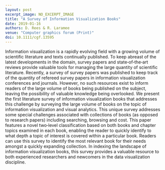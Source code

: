 ```yaml
---
layout: post
excerpt_image: NO_EXCERPT_IMAGE
title: "A Survey of Information Visualization Books"
date: 2019-01-16
authors: D. Rees & R. Laramee
venue: "Computer graphics forum (Print)"
doi: 10.1111/cgf.13595
---
```

Information visualization is a rapidly evolving field with a growing volume of scientific literature and texts continually published. To keep abreast of the latest developments in the domain, survey papers and state‐of‐the‐art reviews provide valuable tools for managing the large quantity of scientific literature. Recently, a survey of survey papers was published to keep track of the quantity of refereed survey papers in information visualization conferences and journals. However, no such resources exist to inform readers of the large volume of books being published on the subject, leaving the possibility of valuable knowledge being overlooked. We present the first literature survey of information visualization books that addresses this challenge by surveying the large volume of books on the topic of information visualization and visual analytics. This unique survey addresses some special challenges associated with collections of books (as opposed to research papers) including searching, browsing and cost. This paper features a novel two‐level classification based on both books and chapter topics examined in each book, enabling the reader to quickly identify to what depth a topic of interest is covered within a particular book. Readers can use this survey to identify the most relevant book for their needs amongst a quickly expanding collection. In indexing the landscape of information visualization books, this survey provides a valuable resource to both experienced researchers and newcomers in the data visualization discipline.
